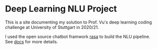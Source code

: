 # Deep Learning NLU Project

This is a site documenting my solution to Prof. Vu's deep learning coding challenge at University of Stuttgart in 2020/21.

I used the open source chatbot framwork [rasa](rasa.com) to build the NLU pipeline. See [docs](https://valeknappich.github.io/DL-Coding-Task-rasa/) for more details.
